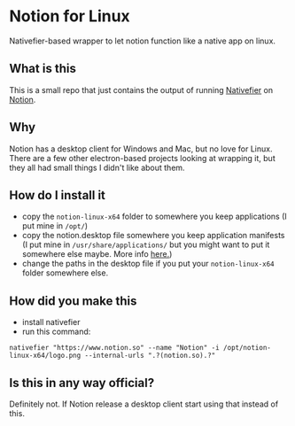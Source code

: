 # Notion for Linux
Nativefier-based wrapper to let notion function like a native app on linux.

## What is this
This is a small repo that just contains the output of running [Nativefier](https://github.com/jiahaog/nativefier) on [Notion](https://www.notion.so/).

## Why
Notion has a desktop client for Windows and Mac, but no love for Linux. There are a few other electron-based projects looking at wrapping it, but they all had small things I didn't like about them.

## How do I install it
- copy the `notion-linux-x64` folder to somewhere you keep applications (I put mine in `/opt/`)
- copy the notion.desktop file somewhere you keep application manifests (I put mine in `/usr/share/applications/` but you might want to put it somewhere else maybe. More info [here.](https://developer.gnome.org/integration-guide/stable/desktop-files.html.en))
- change the paths in the desktop file if you put your `notion-linux-x64` folder somewhere else.

## How did you make this
- install nativefier
- run this command:

`nativefier "https://www.notion.so" --name "Notion" -i /opt/notion-linux-x64/logo.png --internal-urls ".?(notion.so).?"`

## Is this in any way official?
Definitely not. If Notion release a desktop client start using that instead of this.

